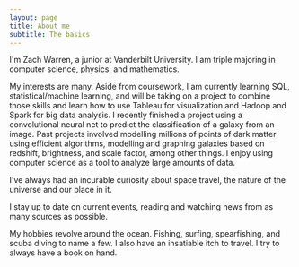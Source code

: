 ```yaml
---
layout: page
title: About me
subtitle: The basics
---
```

I'm Zach Warren, a junior at Vanderbilt University. I am triple majoring in computer science, physics, and mathematics. 

My interests are many. Aside from coursework, I am currently learning SQL, statistical/machine learning, and will be taking on a project to combine those skills and learn how to use Tableau for visualization and Hadoop and Spark for big data analysis. I recently finished a project using a convolutional neural net to predict the classification of a galaxy from an image. Past projects involved modelling millions of points of dark matter using efficient algorithms, modelling and graphing galaxies based on redshift, brightness, and scale factor, among other things. I enjoy using computer science as a tool to analyze large amounts of data. 

I've always had an incurable curiosity about space travel, the nature of the universe and our place in it. 

I stay up to date on current events, reading and watching news from as many sources as possible.

My hobbies revolve around the ocean. Fishing, surfing, spearfishing, and scuba diving to name a few. I also have an insatiable itch to travel. I try to always have a book on hand. 

